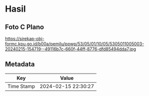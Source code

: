 # Hasil

## Foto C Plano

https://sirekap-obj-formc.kpu.go.id/b00a/pemilu/ppwp/53/05/01/10/05/5305011005003-20240215-154719--49116b7c-660f-44ff-8776-dfd85494dda7.jpg


## Metadata

| Key        | Value               |
| ---------- | ------------------- |
| Time Stamp | 2024-02-15 22:30:27 |



